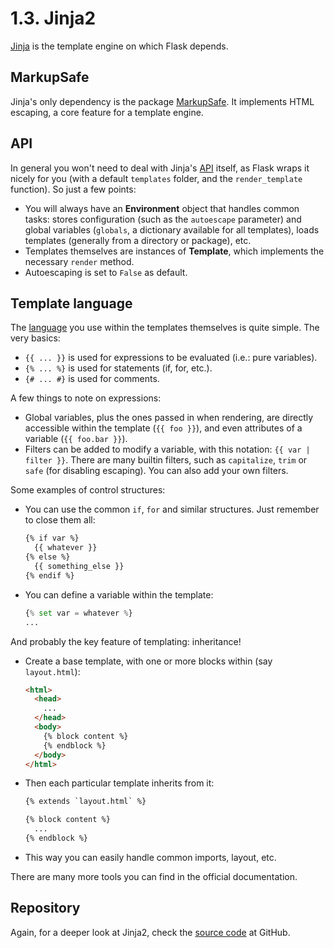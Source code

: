 1.3. Jinja2
===========

[Jinja](http://jinja.pocoo.org/)
is the template engine on which Flask depends.

MarkupSafe
----------

Jinja's only dependency is the package
[MarkupSafe](https://pypi.python.org/pypi/MarkupSafe).
It implements HTML escaping, a core feature for a template engine.

API
---

In general you won't need to deal with Jinja's
[API](http://jinja.pocoo.org/docs/dev/api/) itself,
as Flask wraps it nicely for you
(with a default `templates` folder, and the `render_template` function).
So just a few points:

* You will always have an **Environment** object that handles common tasks:
  stores configuration (such as the `autoescape` parameter) and
  global variables (`globals`, a dictionary available for all templates),
  loads templates (generally from a directory or package), etc.
* Templates themselves are instances of **Template**, which implements
  the necessary `render` method.
* Autoescaping is set to `False` as default.

Template language
-----------------

The [language](http://jinja.pocoo.org/docs/dev/templates/)
you use within the templates themselves is quite simple.
The very basics:

* `{{ ... }}` is used for expressions to be evaluated (i.e.: pure variables).
* `{% ... %}` is used for statements (if, for, etc.).
* `{# ... #}` is used for comments.

A few things to note on expressions:

* Global variables, plus the ones passed in when rendering,
  are directly accessible within the template (`{{ foo }}`),
  and even attributes of a variable (`{{ foo.bar }}`).
* Filters can be added to modify a variable, with this notation:
  `{{ var | filter }}`.
  There are many builtin filters, such as `capitalize`, `trim` or
  `safe` (for disabling escaping).
  You can also add your own filters.

Some examples of control structures:

* You can use the common `if`, `for` and similar structures.
  Just remember to close them all:

  ```html
  {% if var %}
    {{ whatever }}
  {% else %}
    {{ something_else }}
  {% endif %}
  ```
* You can define a variable within the template:

  ```python
  {% set var = whatever %}
  ...
  ```

And probably the key feature of templating: inheritance!

* Create a base template, with one or more blocks within (say `layout.html`):

  ```html
  <html>
    <head>
      ...
    </head>
    <body>
      {% block content %}
      {% endblock %}
    </body>
  </html>
  ```

* Then each particular template inherits from it:

  ```html
  {% extends `layout.html` %}

  {% block content %}
    ...
  {% endblock %}
  ```

* This way you can easily handle common imports, layout, etc.

There are many more tools you can find in the official documentation.

Repository
----------

Again, for a deeper look at Jinja2, check the
[source code](https://github.com/mitsuhiko/jinja2)
at GitHub.
